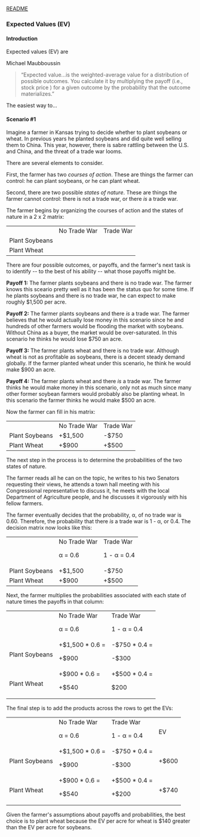 [README](https://github.com/vmsmith/DecisionSupportTool/blob/master/README.md)

### Expected Values (EV)  

#### Introduction  

Expected values (EV) are

Michael Maubboussin  

>“Expected value...is the weighted-average value for a distribution of possible outcomes. You calculate it by multiplying the payoff (i.e., stock price ) for a given outcome by the probability that the outcome materializes.”

The easiest way to...

#### Scenario #1  

Imagine a farmer in Kansas trying to decide whether to plant soybeans or wheat. In previous years he planted soybeans and did quite well selling them to China. This year, however, there is sabre rattling between the U.S. and China, and the threat of a trade war looms. 

There are several elements to consider.

First, the farmer has two *courses of action*. These are things the farmer can control: he can plant soybeans, or he can plant wheat.

Second, there are two possible *states of nature*. These are things the farmer cannot control: there is not a trade war, or there *is* a trade war.

The farmer begins by organizing the courses of action and the states of nature in a 2 x 2 matrix:

<table>
  <tr><td></td><td>No Trade War</td><td>Trade War</td></tr>
  <tr><td>Plant Soybeans</td><td></td><td></td></tr>
  <tr><td>Plant Wheat</td><td></td><td></td></tr>
</table>  

There are four possible outcomes, or payoffs, and the farmer's next task is to identify -- to the best of his ability -- what those payoffs might be.

**Payoff 1:** The farmer plants soybeans and there is no trade war. The farmer knows this sceario pretty well as it has been the status quo for some time. If he plants soybeans and there is no trade war, he can expect to make roughly $1,500 per acre.

**Payoff 2:** The farmer plants soybeans and there *is* a trade war. The farmer believes that he would actually lose money in this scenario since he and hundreds of other farmers would be flooding the market with soybeans. Without China as a buyer, the market would be over-saturated. In this scenario he thinks he would lose $750 an acre.

**Payoff 3:** The farmer plants wheat and there is no trade war. Although wheat is not as profitable as soybeans, there is a decent steady demand globally. If the farmer planted wheat under this scenario, he think he would make $900 an acre.

**Payoff 4:** The farmer plants wheat and there *is* a trade war. The farmer thinks he would make money in this scenario, only not as much since many other former soybean farmers would probably also be planting wheat. In this scenario the farmer thinks he would make $500 an acre.

Now the farmer can fill in his matrix:

<table>
  <tr><td></td><td>No Trade War</td><td>Trade War</td></tr>
  <tr><td>Plant Soybeans</td><td>+$1,500</td><td>-$750</td></tr>
  <tr><td>Plant Wheat</td><td>+$900</td><td>+$500</td></tr>
</table> 

The next step in the process is to determine the probabilities of the two states of nature.

The farmer reads all he can on the topic, he writes to his two Senators requesting their views, he attends a town hall meeting with his Congressional representative to discuss it, he meets with the local Department of Agriculture people, and he discusses it vigorously with his fellow farmers.

The farmer eventually decides that the probability, &alpha;, of no trade war is 0.60. Therefore, the probability that there *is* a trade war is 1 - &alpha;, or 0.4. The decision matrix now looks like this:

<table>
  <tr><td></td><td>No Trade War<p>&alpha; = 0.6</td><td>Trade War<p>1 - &alpha; = 0.4</td></tr>
  <tr><td>Plant Soybeans</td><td>+$1,500</td><td>-$750</td></tr>
  <tr><td>Plant Wheat</td><td>+$900</td><td>+$500</td></tr>
</table> 

Next, the farmer multiplies the probabilities associated with each state of nature times the payoffs in that column:

<table>
  <tr><td></td><td>No Trade War<p>&alpha; = 0.6</td><td>Trade War<p>1 - &alpha; = 0.4</td></tr>
  <tr><td>Plant Soybeans</td><td>+$1,500 * 0.6 =<p>+$900</td><td>-$750 * 0.4 = <p>-$300</td></tr>
  <tr><td>Plant Wheat</td><td>+$900 * 0.6 = <p>+$540</td><td>+$500 * 0.4 = <p>$200</td></tr>
</table> 

The final step is to add the products across the rows to get the EVs:

<table>
  <tr><td></td><td>No Trade War<p>&alpha; = 0.6</td><td>Trade War<p>1 - &alpha; = 0.4</td><td>EV</td></tr>
  <tr><td>Plant Soybeans</td><td>+$1,500 * 0.6 =<p>+$900</td><td>-$750 * 0.4 = <p>-$300</td><td>+$600</td></tr>
  <tr><td>Plant Wheat</td><td>+$900 * 0.6 = <p>+$540</td><td>+$500 * 0.4 = <p>+$200</td><td>+$740</td></tr>
</table> 

Given the farmer's assumptions about payoffs and probabilities, the best choice is to plant wheat because the EV per acre for wheat is $140 greater than the EV per acre for soybeans.

